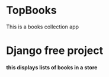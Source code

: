 # TopBooks
This is a  books collection app
# Django free project
#### this displays lists of books in a store

